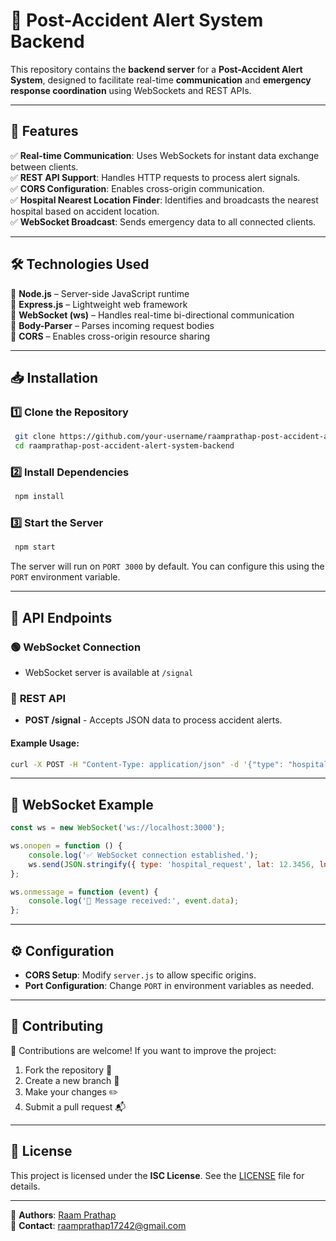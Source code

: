 # 🚨 Post-Accident Alert System Backend

This repository contains the **backend server** for a **Post-Accident Alert System**, designed to facilitate real-time **communication** and **emergency response coordination** using WebSockets and REST APIs.

---

## 🌟 Features

✅ **Real-time Communication**: Uses WebSockets for instant data exchange between clients.<br>
✅ **REST API Support**: Handles HTTP requests to process alert signals.<br>
✅ **CORS Configuration**: Enables cross-origin communication.<br>
✅ **Hospital Nearest Location Finder**: Identifies and broadcasts the nearest hospital based on accident location.<br>
✅ **WebSocket Broadcast**: Sends emergency data to all connected clients.<br>

---

## 🛠 Technologies Used

🚀 **Node.js** – Server-side JavaScript runtime<br>
🚀 **Express.js** – Lightweight web framework<br>
🚀 **WebSocket (ws)** – Handles real-time bi-directional communication<br>
🚀 **Body-Parser** – Parses incoming request bodies<br>
🚀 **CORS** – Enables cross-origin resource sharing<br>

---

## 📥 Installation

### 1️⃣ Clone the Repository
```bash
 git clone https://github.com/your-username/raamprathap-post-accident-alert-system-backend.git
 cd raamprathap-post-accident-alert-system-backend
```

### 2️⃣ Install Dependencies
```bash
 npm install
```

### 3️⃣ Start the Server
```bash
 npm start
```
The server will run on `PORT 3000` by default. You can configure this using the `PORT` environment variable.

---

## 🔌 API Endpoints

### 🟢 **WebSocket Connection**
- WebSocket server is available at `/signal`

### 📡 **REST API**
- **POST /signal** - Accepts JSON data to process accident alerts.

#### Example Usage:
```bash
curl -X POST -H "Content-Type: application/json" -d '{"type": "hospital_request", "lat": "12.3456", "lng": "78.9101"}' http://localhost:3000/signal
```

---

## 🔗 WebSocket Example
```javascript
const ws = new WebSocket('ws://localhost:3000');

ws.onopen = function () {
    console.log('✅ WebSocket connection established.');
    ws.send(JSON.stringify({ type: 'hospital_request', lat: 12.3456, lng: 78.9101 }));
};

ws.onmessage = function (event) {
    console.log('📩 Message received:', event.data);
};
```

---

## ⚙️ Configuration

- **CORS Setup**: Modify `server.js` to allow specific origins.
- **Port Configuration**: Change `PORT` in environment variables as needed.

---

## 🤝 Contributing

🚀 Contributions are welcome! If you want to improve the project:
1. Fork the repository 🍴
2. Create a new branch 🔀
3. Make your changes ✏️
4. Submit a pull request 📬

---

## 📜 License

This project is licensed under the **ISC License**. See the [LICENSE](LICENSE) file for details.

---

🎯 **Authors**: [Raam Prathap](https://github.com/Raamprathap)  
📧 **Contact**: raamprathap17242@gmail.com
